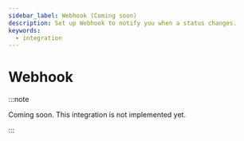 ```yaml
---
sidebar_label: Webhook (Coming soon)
description: Set up Webhook to notify you when a status changes.
keywords:
  - integration
---
```


# Webhook

:::note

Coming soon. This integration is not implemented yet.

:::
